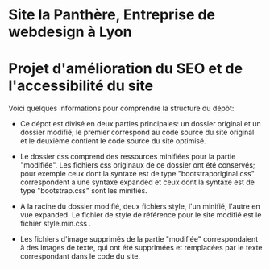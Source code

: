 # Site la Panthère, Entreprise de webdesign à Lyon

# Projet d'amélioration du SEO et de l'accessibilité du site

Voici quelques informations pour comprendre la structure du dépôt:

* Ce dépot est divisé en deux parties principales: un dossier original et un dossier modifié; le premier correspond au code source du site original et le deuxième contient le code source du site optimisé.

* Le dossier css comprend des ressources minifiées pour la partie "modifiée". Les fichiers css originaux de ce dossier ont été conservés; pour exemple ceux dont la syntaxe est de type "bootstraporiginal.css" correspondent a une syntaxe expanded et ceux dont la syntaxe est de type "bootstrap.css" sont les minifiés. 

* A la racine du dossier modifié, deux fichiers style, l'un minifié, l'autre en vue expanded. Le fichier de style de référence pour le site modifié est le fichier style.min.css .

* Les fichiers d'image supprimés de la partie "modifiée" correspondaient à des images de texte, qui ont été supprimées et remplacées par le texte correspondant dans le code du site.
